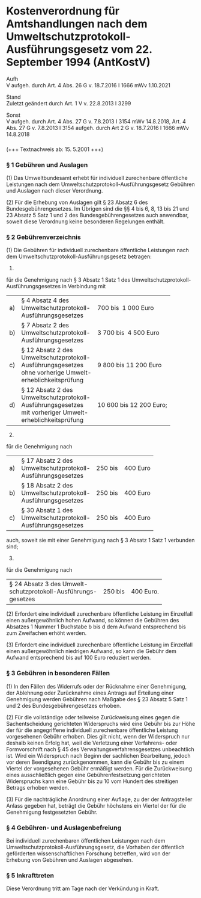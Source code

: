 Kostenverordnung für Amtshandlungen nach dem Umweltschutzprotokoll-Ausführungsgesetz vom 22. September 1994 (AntKostV)
======================================================================================================================

Aufh  
V aufgeh. durch Art. 4 Abs. 26 G v. 18.7.2016 I 1666 mWv 1.10.2021

Stand  
Zuletzt geändert durch Art. 1 V v. 22.8.2013 I 3299

Sonst  
V aufgeh. durch Art. 4 Abs. 27 G v. 7.8.2013 I 3154 mWv 14.8.2018, Art. 4 Abs. 27 G v. 7.8.2013 I 3154 aufgeh. durch Art 2 G v. 18.7.2016 I 1666 mWv 14.8.2018

### 

(+++ Textnachweis ab: 15. 5.2001 +++)

### § 1 Gebühren und Auslagen

(1) Das Umweltbundesamt erhebt für individuell zurechenbare öffentliche Leistungen nach dem Umweltschutzprotokoll-Ausführungsgesetz Gebühren und Auslagen nach dieser Verordnung.

(2) Für die Erhebung von Auslagen gilt § 23 Absatz 6 des Bundesgebührengesetzes. Im Übrigen sind die §§ 4 bis 6, 8, 13 bis 21 und 23 Absatz 5 Satz 1 und 2 des Bundesgebührengesetzes auch anwendbar, soweit diese Verordnung keine besonderen Regelungen enthält.

### § 2 Gebührenverzeichnis

(1) Die Gebühren für individuell zurechenbare öffentliche Leistungen nach dem Umweltschutzprotokoll-Ausführungsgesetz betragen:

1.  
für die Genehmigung nach § 3 Absatz 1 Satz 1 des Umweltschutzprotokoll-Ausführungsgesetzes in Verbindung mit

<table>
<tbody>
<tr class="odd">
<td>a)</td>
<td>§ 4 Absatz 4 des<br />
Umweltschutzprotokoll-<br />
Ausführungsgesetzes</td>
<td>700 bis  1 000 Euro</td>
</tr>
<tr class="even">
<td>b)</td>
<td>§ 7 Absatz 2 des<br />
Umweltschutzprotokoll-<br />
Ausführungsgesetzes</td>
<td>3 700 bis  4 500 Euro</td>
</tr>
<tr class="odd">
<td>c)</td>
<td>§ 12 Absatz 2 des<br />
Umweltschutzprotokoll-<br />
Ausführungsgesetzes<br />
ohne vorherige Umwelt-<br />
erheblichkeitsprüfung</td>
<td>9 800 bis 11 200 Euro</td>
</tr>
<tr class="even">
<td>d)</td>
<td>§ 12 Absatz 2 des<br />
Umweltschutzprotokoll-<br />
Ausführungsgesetzes<br />
mit vorheriger Umwelt-<br />
erheblichkeitsprüfung</td>
<td>10 600 bis 12 200 Euro;</td>
</tr>
</tbody>
</table>

2.  
für die Genehmigung nach

<table>
<tbody>
<tr class="odd">
<td>a)</td>
<td>§ 17 Absatz 2 des<br />
Umweltschutzprotokoll-<br />
Ausführungsgesetzes</td>
<td>250 bis    400 Euro</td>
</tr>
<tr class="even">
<td>b)</td>
<td>§ 18 Absatz 2 des<br />
Umweltschutzprotokoll-<br />
Ausführungsgesetzes</td>
<td>250 bis    400 Euro</td>
</tr>
<tr class="odd">
<td>c)</td>
<td>§ 30 Absatz 1 des<br />
Umweltschutzprotokoll-<br />
Ausführungsgesetzes</td>
<td>250 bis    400 Euro</td>
</tr>
</tbody>
</table>

  
auch, soweit sie mit einer Genehmigung nach § 3 Absatz 1 Satz 1 verbunden sind;

3.  
für die Genehmigung nach

<table>
<tbody>
<tr class="odd">
<td>§ 24 Absatz 3 des Umwelt-<br />
schutzprotokoll-Ausführungs-<br />
gesetzes</td>
<td>250 bis    400 Euro.</td>
</tr>
</tbody>
</table>

(2) Erfordert eine individuell zurechenbare öffentliche Leistung im Einzelfall einen außergewöhnlich hohen Aufwand, so können die Gebühren des Absatzes 1 Nummer 1 Buchstabe b bis d dem Aufwand entsprechend bis zum Zweifachen erhöht werden.

(3) Erfordert eine individuell zurechenbare öffentliche Leistung im Einzelfall einen außergewöhnlich niedrigen Aufwand, so kann die Gebühr dem Aufwand entsprechend bis auf 100 Euro reduziert werden.

### § 3 Gebühren in besonderen Fällen

(1) In den Fällen des Widerrufs oder der Rücknahme einer Genehmigung, der Ablehnung oder Zurücknahme eines Antrags auf Erteilung einer Genehmigung werden Gebühren nach Maßgabe des § 23 Absatz 5 Satz 1 und 2 des Bundesgebührengesetzes erhoben.

(2) Für die vollständige oder teilweise Zurückweisung eines gegen die Sachentscheidung gerichteten Widerspruchs wird eine Gebühr bis zur Höhe der für die angegriffene individuell zurechenbare öffentliche Leistung vorgesehenen Gebühr erhoben. Dies gilt nicht, wenn der Widerspruch nur deshalb keinen Erfolg hat, weil die Verletzung einer Verfahrens- oder Formvorschrift nach § 45 des Verwaltungsverfahrensgesetzes unbeachtlich ist. Wird ein Widerspruch nach Beginn der sachlichen Bearbeitung, jedoch vor deren Beendigung zurückgenommen, kann die Gebühr bis zu einem Viertel der vorgesehenen Gebühr ermäßigt werden. Für die Zurückweisung eines ausschließlich gegen eine Gebührenfestsetzung gerichteten Widerspruchs kann eine Gebühr bis zu 10 vom Hundert des streitigen Betrags erhoben werden.

(3) Für die nachträgliche Anordnung einer Auflage, zu der der Antragsteller Anlass gegeben hat, beträgt die Gebühr höchstens ein Viertel der für die Genehmigung festgesetzten Gebühr.

### § 4 Gebühren- und Auslagenbefreiung

Bei individuell zurechenbaren öffentlichen Leistungen nach dem Umweltschutzprotokoll-Ausführungsgesetz, die Vorhaben der öffentlich geförderten wissenschaftlichen Forschung betreffen, wird von der Erhebung von Gebühren und Auslagen abgesehen.

### § 5 Inkrafttreten

Diese Verordnung tritt am Tage nach der Verkündung in Kraft.
